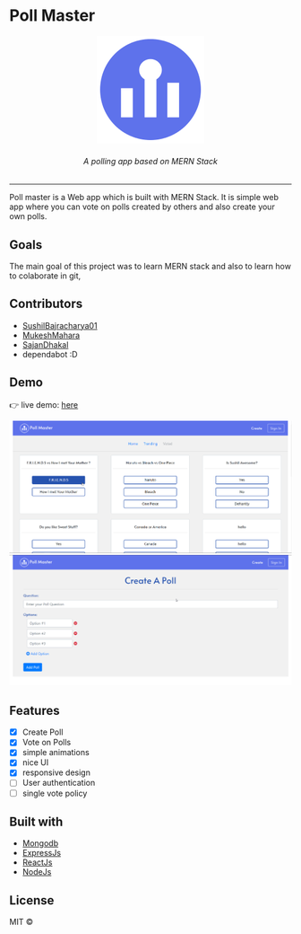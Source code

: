 # Poll Master
<p align="center">
  <img src="aboutapp/android-chrome-192x192.png">
</p>
<h6 align="center"> A polling app based on MERN Stack </h6>

<hr />

Poll master is a Web app which is built with MERN Stack. It is simple web app where you
can vote on polls created by others and also create your own polls.

## Goals
The main goal of this project was to learn MERN stack and also to learn how to colaborate in git, 


## Contributors
* [SushilBajracharya01](https://github.com/SushilBajracharya01)
* [MukeshMahara](https://github.com/mukeshmahara)
* [SajanDhakal](https://github.com/CodeDestroyer12)
* dependabot :D 



## Demo
👉 live demo: <a href="http://pollmaster-v2.herokuapp.com" target="_blank" >here</a>

<img src="aboutapp/homescreen.png" margin="5px">
<img src="aboutapp/createpollscreen.png" margin="5px">

## Features

- [x] Create Poll
- [x] Vote on Polls
- [x] simple animations
- [X] nice UI
- [x] responsive design
- [ ] User authentication
- [ ] single vote policy

## Built with
- [Mongodb](https://www.mongodb.com/)
- [ExpressJs](https://expressjs.com/)
- [ReactJs](https://reactjs.org/)
- [NodeJs](https://nodejs.org/en/)

## License

MIT  © 
